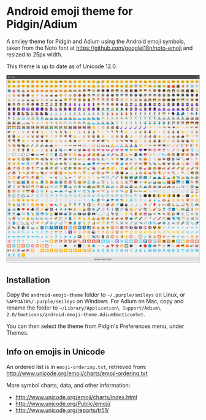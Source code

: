 # Android emoji theme for Pidgin/Adium

A smiley theme for Pidgin and Adium using the Android emoji symbols,
taken from the Noto font at https://github.com/googlei18n/noto-emoji
and resized to 25px width.

This theme is up to date as of Unicode 12.0.

![Android emoji theme for Pidgin](./preview.png?raw=true)


## Installation

Copy the `android-emoji-theme` folder to
`~/.purple/smileys` on Linux, or `%APPDATA%/.purple/smileys` on Windows.
For Adium on Mac, copy and rename the folder to
`~/Library/Application\ Support/Adium\ 2.0/Emoticons/android-emoji-theme.AdiumEmoticonSet`.

You can then select the theme from Pidgin's Preferences menu, under Themes.


## Info on emojis in Unicode

An ordered list is in `emoji-ordering.txt`, retrieved from:
http://www.unicode.org/emoji/charts/emoji-ordering.txt

More symbol charts, data, and other information:
- http://www.unicode.org/emoji/charts/index.html
- http://www.unicode.org/Public/emoji/
- http://www.unicode.org/reports/tr51/
